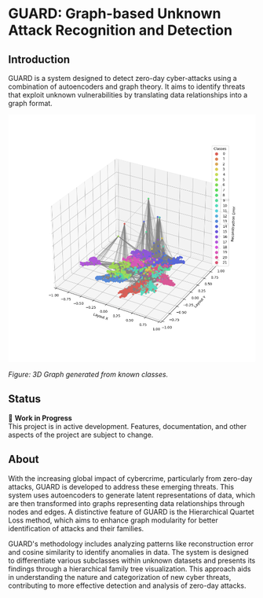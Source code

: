 # GUARD: Graph-based Unknown Attack Recognition and Detection

## Introduction
GUARD is a system designed to detect zero-day cyber-attacks using a combination of autoencoders and graph theory. It aims to identify threats that exploit unknown vulnerabilities by translating data relationships into a graph format.

![3D Graph generated from known classes](outputs/3dgraphs/inferencing/graph_3d_1.png)

*Figure: 3D Graph generated from known classes.*


## Status
🚧 **Work in Progress**  
This project is in active development. Features, documentation, and other aspects of the project are subject to change.

## About
With the increasing global impact of cybercrime, particularly from zero-day attacks, GUARD is developed to address these emerging threats. This system uses autoencoders to generate latent representations of data, which are then transformed into graphs representing data relationships through nodes and edges. A distinctive feature of GUARD is the Hierarchical Quartet Loss method, which aims to enhance graph modularity for better identification of attacks and their families.

GUARD's methodology includes analyzing patterns like reconstruction error and cosine similarity to identify anomalies in data. The system is designed to differentiate various subclasses within unknown datasets and presents its findings through a hierarchical family tree visualization. This approach aids in understanding the nature and categorization of new cyber threats, contributing to more effective detection and analysis of zero-day attacks.
